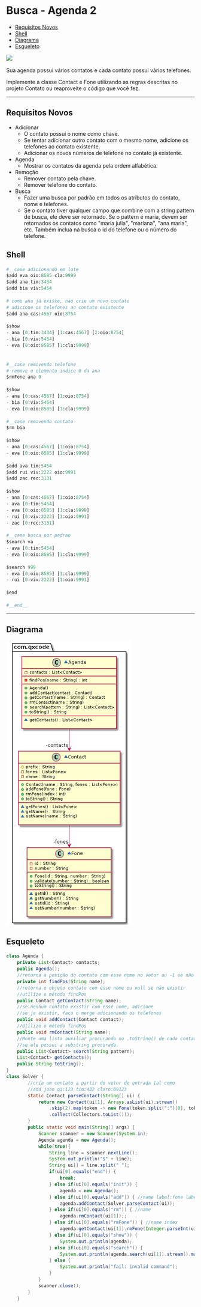 # Busca - Agenda 2

<!--TOC_BEGIN-->
- [Requisitos Novos](#requisitos-novos)
- [Shell](#shell)
- [Diagrama](#diagrama)
- [Esqueleto](#esqueleto)
<!--TOC_END-->
![](figura.jpg)

Sua agenda possui vários contatos e cada contato possui vários telefones.

Implemente a classe Contact e Fone utilizando as regras descritas no projeto Contato ou reaproveite o código que você fez.

***
## Requisitos Novos
- Adicionar
    - O contato possui o nome como chave.
    - Se tentar adicionar outro contato com o mesmo nome, adicione os telefones ao contato existente.
    - Adicionar os novos números de telefone no contato já existente.
- Agenda
    - Mostrar os contatos da agenda pela ordem alfabética.
- Remoção
    - Remover contato pela chave.
    - Remover telefone do contato.
- Busca
    - Fazer uma busca por padrão em todos os atributos do contato, nome e telefones.
    - Se o contato tiver qualquer campo que combine com a string pattern de busca, ele deve ser retornado. Se o pattern é maria, devem ser retornados os contatos como "maria julia", "mariana", "ana maria", etc. Também inclua na busca o id do telefone ou o número do telefone.


## Shell

```python
#__case adicionando em lote
$add eva oio:8585 cla:9999
$add ana tim:3434 
$add bia viv:5454

# como ana já existe, não crie um novo contato
# adicione os telefones ao contato existente
$add ana cas:4567 oio:8754

$show
- ana [0:tim:3434] [1:cas:4567] [2:oio:8754]
- bia [0:viv:5454]
- eva [0:oio:8585] [1:cla:9999]


#__case removendo telefone
# remove o elemento indice 0 da ana
$rmFone ana 0

$show
- ana [0:cas:4567] [1:oio:8754]
- bia [0:viv:5454]
- eva [0:oio:8585] [1:cla:9999]

#__case removendo contato
$rm bia

$show
- ana [0:cas:4567] [1:oio:8754]
- eva [0:oio:8585] [1:cla:9999]

$add ava tim:5454
$add rui viv:2222 oio:9991
$add zac rec:3131

$show
- ana [0:cas:4567] [1:oio:8754]
- ava [0:tim:5454]
- eva [0:oio:8585] [1:cla:9999]
- rui [0:viv:2222] [1:oio:9991]
- zac [0:rec:3131]

#__case busca por padrao
$search va
- ava [0:tim:5454]
- eva [0:oio:8585] [1:cla:9999]

$search 999
- eva [0:oio:8585] [1:cla:9999]
- rui [0:viv:2222] [1:oio:9991]

$end

#__end__
```
***
## Diagrama
![](diagrama.png)

## Esqueleto

<!--FILTER Solver.java java-->
```java
class Agenda {
    private List<Contact> contacts;
    public Agenda();
    //retorna a posição do contato com esse nome no vetor ou -1 se não existir.
    private int findPos(String name);
    //retorna o objeto contato com esse nome ou null se não existir
    //utilize o método findPos
    public Contact getContact(String name);
    //se nenhum contato existir com esse nome, adicione
    //se ja existir, faça o merge adicionando os telefones
    public void addContact(Contact contact);
    //Utilize o método findPos
    public void rmContact(String name);
    //Monte uma lista auxiliar procurando no .toString() de cada contato
    //se ele possui a substring procurada.
    public List<Contact> search(String pattern);
    List<Contact> getContacts();
    public String toString();
}
class Solver {
        //cria um contato a partir do vetor de entrada tal como
        //add joao oi:123 tim:432 claro:09123
        static Contact parseContact(String[] ui) {
            return new Contact(ui[1], Arrays.asList(ui).stream()
                .skip(2).map(token -> new Fone(token.split(":")[0], token.split(":")[1]))
                .collect(Collectors.toList()));
        }
        public static void main(String[] args) {
            Scanner scanner = new Scanner(System.in);
            Agenda agenda = new Agenda();
            while(true){
                String line = scanner.nextLine();
                System.out.println("$" + line);
                String ui[] = line.split(" ");
                if(ui[0].equals("end")) {
                    break;
                } else if(ui[0].equals("init")) {
                    agenda = new Agenda();
                } else if(ui[0].equals("add")) { //name label:fone label:fone label:fone
                    agenda.addContact(Solver.parseContact(ui));
                } else if(ui[0].equals("rm")) { //name
                    agenda.rmContact(ui[1]);;
                } else if(ui[0].equals("rmFone")) { //name index
                    agenda.getContact(ui[1]).rmFone(Integer.parseInt(ui[2]));
                } else if(ui[0].equals("show")) {
                    System.out.println(agenda);
                } else if(ui[0].equals("search")) {
                    System.out.println(agenda.search(ui[1]).stream().map(c -> "" + c).collect(Collectors.joining("\n")));
                } else {
                    System.out.println("fail: invalid command");
                }
            }
            scanner.close();
        }
    }
```
<!--FILTER_END-->